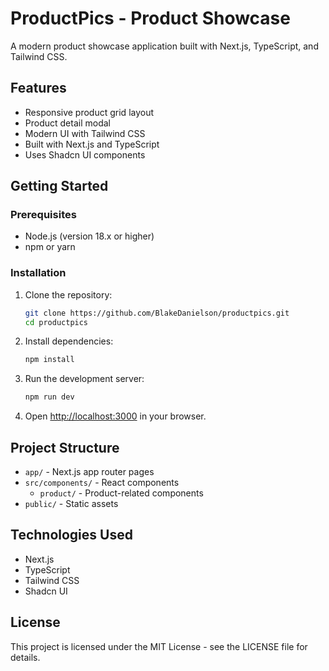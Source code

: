 # ProductPics - Product Showcase

A modern product showcase application built with Next.js, TypeScript, and Tailwind CSS.

## Features

- Responsive product grid layout
- Product detail modal
- Modern UI with Tailwind CSS
- Built with Next.js and TypeScript
- Uses Shadcn UI components

## Getting Started

### Prerequisites

- Node.js (version 18.x or higher)
- npm or yarn

### Installation

1. Clone the repository:
   ```bash
   git clone https://github.com/BlakeDanielson/productpics.git
   cd productpics
   ```

2. Install dependencies:
   ```bash
   npm install
   ```

3. Run the development server:
   ```bash
   npm run dev
   ```

4. Open [http://localhost:3000](http://localhost:3000) in your browser.

## Project Structure

- `app/` - Next.js app router pages
- `src/components/` - React components
  - `product/` - Product-related components
- `public/` - Static assets

## Technologies Used

- Next.js
- TypeScript
- Tailwind CSS
- Shadcn UI

## License

This project is licensed under the MIT License - see the LICENSE file for details.
